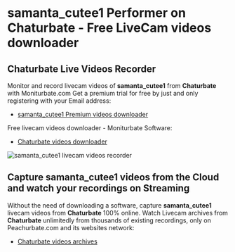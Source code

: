 # samanta_cutee1 Performer on Chaturbate - Free LiveCam videos downloader

## Chaturbate Live Videos Recorder

Monitor and record livecam videos of **samanta_cutee1** from **Chaturbate** with Moniturbate.com
Get a premium trial for free by just and only registering with your Email address:
* [samanta_cutee1 Premium videos downloader](https://moniturbate.com/request-demo-licence-key.html)

Free livecam videos downloader - Moniturbate Software:
* [Chaturbate videos downloader](https://moniturbate.com/moniturbate-download-software.html)

![samanta_cutee1 livecam videos recorder](https://peachurnet.com/templates/moniturbate-software.png)


## Capture samanta_cutee1 videos from the Cloud and watch your recordings on Streaming

Without the need of downloading a software, capture **samanta_cutee1** livecam videos from **Chaturbate** 100% online.
Watch Livecam archives from **Chaturbate** unlimitedly from thousands of existing recordings, only on Peachurbate.com and its websites network:
* [Chaturbate videos archives](https://peachurnet.com/)